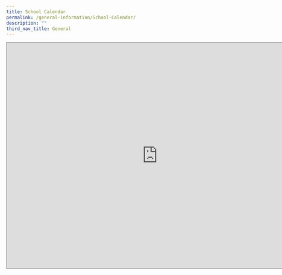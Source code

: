 ```yaml
---
title: School Calendar
permalink: /general-information/School-Calendar/
description: ""
third_nav_title: General
---
```

<iframe scrolling="no" frameborder="0" height="600" width="800" style="border:solid 1px #777" src="https://calendar.google.com/calendar/embed?height=600&amp;wkst=2&amp;bgcolor=%23C0CA33&amp;ctz=Asia%2FSingapore&amp;showTitle=1&amp;src=bW9lLmVkdS5zZ19ncWRuOXV0ZjFma3ZwajdoOTgzNnF0aDRlMEBncm91cC5jYWxlbmRhci5nb29nbGUuY29t&amp;src=bW9lLmVkdS5zZ18yZ3UzMzh0Nmw3MjFhYXIyM2kzbTF1MGVwMEBncm91cC5jYWxlbmRhci5nb29nbGUuY29t&amp;color=%237CB342&amp;color=%23E4C441"></iframe>